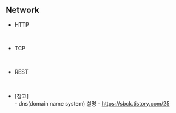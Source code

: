 ## Network

* HTTP
<br>

* TCP
<br>

* REST
<br>

* [참고] <br>
  *-* dns(domain name system) 설명 - https://sbck.tistory.com/25 <br>